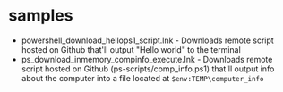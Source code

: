 # samples

* powershell_download_hellops1_script.lnk - Downloads remote script hosted on Github that'll output "Hello world" to the terminal
* ps_download_inmemory_compinfo_execute.lnk - Downloads remote script hosted on Github (ps-scripts/comp_info.ps1) that'll output info about the computer into a file located at `$env:TEMP\computer_info`

